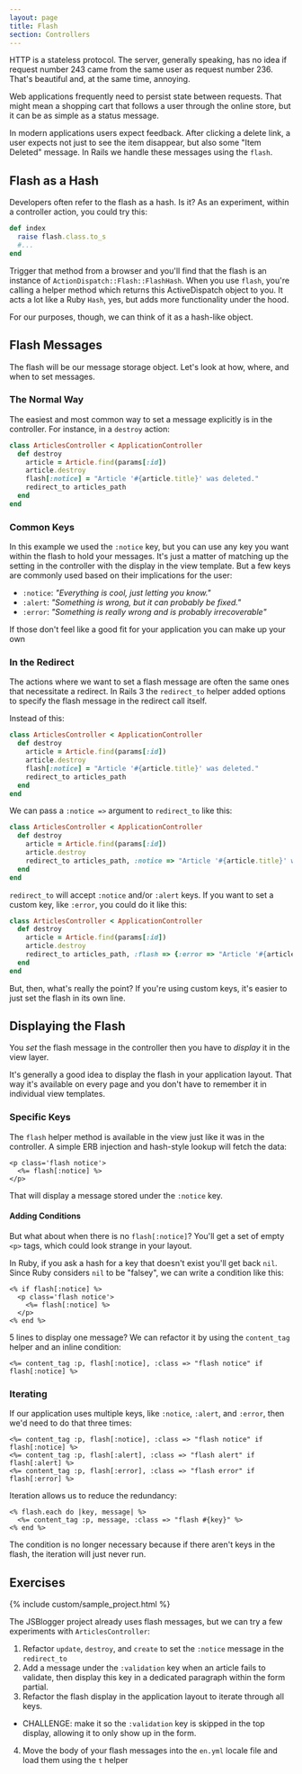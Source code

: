 ```yaml
---
layout: page
title: Flash
section: Controllers
---
```


HTTP is a stateless protocol. The server, generally speaking, has no idea if request number 243 came from the same user as request number 236. That's beautiful and, at the same time, annoying.

Web applications frequently need to persist state between requests. That might mean a shopping cart that follows a user through the online store, but it can be as simple as a status message.

In modern applications users expect feedback. After clicking a delete link, a user expects not just to see the item disappear, but also some "Item Deleted" message. In Rails we handle these messages using the `flash`.
 
## Flash as a Hash

Developers often refer to the flash as a hash. Is it? As an experiment, within a controller action, you could try this:

```ruby
def index
  raise flash.class.to_s
  #...
end
```

Trigger that method from a browser and you'll find that the flash is an instance of `ActionDispatch::Flash::FlashHash`. When you use `flash`, you're calling a helper method which returns this ActiveDispatch object to you. It acts a lot like a Ruby `Hash`, yes, but adds more functionality under the hood.

For our purposes, though, we can think of it as a hash-like object.

## Flash Messages

The flash will be our message storage object. Let's look at how, where, and when to set messages.

### The Normal Way

The easiest and most common way to set a message explicitly is in the controller. For instance, in a `destroy` action:

```ruby
class ArticlesController < ApplicationController
  def destroy
    article = Article.find(params[:id])
    article.destroy
    flash[:notice] = "Article '#{article.title}' was deleted."
    redirect_to articles_path                
  end
end
```

### Common Keys

In this example we used the `:notice` key, but you can use any key you want within the flash to hold your messages. It's just a matter of matching up the setting in the controller with the display in the view template. But a few keys are commonly used based on their implications for the user:

* `:notice`: _"Everything is cool, just letting you know."_
* `:alert`: _"Something is wrong, but it can probably be fixed."_
* `:error`: _"Something is really wrong and is probably irrecoverable"_

If those don't feel like a good fit for your application you can make up your own

### In the Redirect

The actions where we want to set a flash message are often the same ones that necessitate a redirect. In Rails 3 the `redirect_to` helper added options to specify the flash message in the redirect call itself.

Instead of this:

```ruby
class ArticlesController < ApplicationController
  def destroy
    article = Article.find(params[:id])
    article.destroy
    flash[:notice] = "Article '#{article.title}' was deleted."
    redirect_to articles_path                
  end
end
```

We can pass a `:notice =>` argument to `redirect_to` like this:

```ruby
class ArticlesController < ApplicationController
  def destroy
    article = Article.find(params[:id])
    article.destroy
    redirect_to articles_path, :notice => "Article '#{article.title}' was deleted."
  end
end
```

`redirect_to` will accept `:notice` and/or `:alert` keys. If you want to set a custom key, like `:error`, you could do it like this:

```ruby
class ArticlesController < ApplicationController
  def destroy
    article = Article.find(params[:id])
    article.destroy
    redirect_to articles_path, :flash => {:error => "Article '#{article.title}' was deleted."}
  end
end
```

But, then, what's really the point? If you're using custom keys, it's easier to just set the flash in its own line.

## Displaying the Flash

You *set* the flash message in the controller then you have to *display* it in the view layer. 

It's generally a good idea to display the flash in your application layout. That way it's available on every page and you don't have to remember it in individual view templates.

### Specific Keys

The `flash` helper method is available in the view just like it was in the controller. A simple ERB injection and hash-style lookup will fetch the data:

```erb
<p class='flash notice'>
  <%= flash[:notice] %>
</p>
```

That will display a message stored under the `:notice` key.

#### Adding Conditions

But what about when there is no `flash[:notice]`? You'll get a set of empty `<p>` tags, which could look strange in your layout.
  
In Ruby, if you ask a hash for a key that doesn't exist you'll get back `nil`. Since Ruby considers `nil` to be "falsey", we can write a condition like this:

```erb
<% if flash[:notice] %>
  <p class='flash notice'>
    <%= flash[:notice] %>
  </p>
<% end %>
```

5 lines to display one message? We can refactor it by using the `content_tag` helper and an inline condition:

```erb
<%= content_tag :p, flash[:notice], :class => "flash notice" if flash[:notice] %>
```

### Iterating

If our application uses multiple keys, like `:notice`, `:alert`, and `:error`, then we'd need to do that three times:

```erb
<%= content_tag :p, flash[:notice], :class => "flash notice" if flash[:notice] %>
<%= content_tag :p, flash[:alert], :class => "flash alert" if flash[:alert] %>
<%= content_tag :p, flash[:error], :class => "flash error" if flash[:error] %>
```

Iteration allows us to reduce the redundancy:

```erb
<% flash.each do |key, message| %>
  <%= content_tag :p, message, :class => "flash #{key}" %>
<% end %>
```

The condition is no longer necessary because if there aren't keys in the flash, the iteration will just never run.

## Exercises

{% include custom/sample_project.html %}

The JSBlogger project already uses flash messages, but we can try a few experiments with `ArticlesController`:

1. Refactor `update`, `destroy`, and `create` to set the `:notice` message in the `redirect_to`
2. Add a message under the `:validation` key when an article fails to validate, then display this key in a dedicated paragraph within the form partial.
3. Refactor the flash display in the application layout to iterate through all keys.
  * CHALLENGE: make it so the `:validation` key is skipped in the top display, allowing it to only show up in the form.
4. Move the body of your flash messages into the `en.yml` locale file and load them using the `t` helper